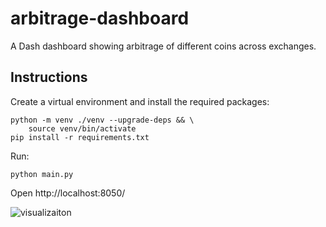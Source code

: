 # arbitrage-dashboard
A Dash dashboard showing arbitrage of different coins across exchanges.

## Instructions

Create a virtual environment and install the required packages:
```
python -m venv ./venv --upgrade-deps && \
    source venv/bin/activate
pip install -r requirements.txt
```

Run:
```
python main.py
```

Open http://localhost:8050/

![visualizaiton](https://github.com/tessavdheiden/arbitrage-dashboard/blob/main/vizualization.gif)
